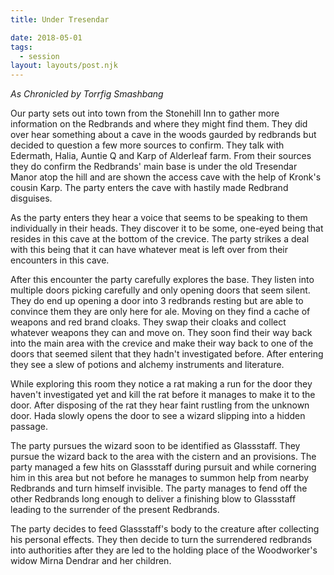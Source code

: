 ```yaml
---
title: Under Tresendar

date: 2018-05-01
tags:
  - session
layout: layouts/post.njk
---
```


_As Chronicled by Torrfig Smashbang_

Our party sets out into town from the Stonehill Inn to gather more information on the Redbrands and where they might find them. They did over hear something about a cave in the woods gaurded by redbrands but decided to question a few more sources to confirm. They talk with Edermath, Halia, Auntie Q and Karp of Alderleaf farm.  From their sources they do confirm the Redbrands' main base is under the old Tresendar Manor atop the hill and are shown the access cave with the help of Kronk's cousin Karp. The party enters the cave with hastily made Redbrand disguises. 

As the party enters they hear a voice that seems to be speaking to them individually in their heads. They discover it to be some, one-eyed being that resides in this cave at the bottom of the crevice. The party strikes a deal with this being that it can have whatever meat is left over from their encounters in this cave. 

After this encounter the party carefully explores the base. They listen into multiple doors picking carefully and only opening doors that seem silent. They do end up opening a door into 3 redbrands resting but are able to convince them they are only here for ale. Moving on they find a cache of weapons and red brand cloaks. They swap their cloaks and collect whatever weapons they can and move on. They soon find their way back into the main area with the crevice and make their way back to one of the doors that seemed silent that they hadn't investigated before. After entering they see a slew of potions and alchemy instruments and literature. 

While exploring this room they notice a rat making a run for the door they haven't investigated yet and kill the rat before it manages to make it to the door. After disposing of the rat they hear faint rustling from the unknown door. Hada slowly opens the door to see a wizard slipping into a hidden passage.

The party pursues the wizard soon to be identified as Glassstaff. They pursue the wizard back to the area with the cistern and an provisions. The party managed a few hits on Glassstaff during pursuit and while cornering him in this area but not before he manages to summon help from nearby Redbrands and turn himself invisible. The party manages to fend off the other Redbrands long enough to deliver a finishing blow to Glassstaff leading to the surrender of the present Redbrands.

The party decides to feed Glassstaff's body to the creature after collecting his personal effects. They then decide to turn the surrendered redbrands into authorities after they are led to the holding place of the Woodworker's widow Mirna Dendrar and her children.
